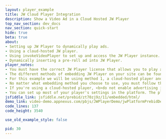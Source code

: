 ```yaml
---
layout: player_example
title: JW Cloud Player Integration
description: Show a Video Ad in a Cloud Hosted JW Player
top_nav_section: dev_docs
nav_section: quick-start
hide: true
beta: true
about:
- Setting up JW Player to dynamically play ads.
- Using a cloud-hosted JW player.
- Using invokeVideoPlayer to set up and access the JW Player instance.
- Dynamically inserting a pre-roll ad into JW Player.
player_notes:
- You must have the correct JW Player license that allows you to play advertising.
- The different methods of embedding JW Player on your site can be found <a href="https://support.jwplayer.com/customer/portal/articles/1406723-mp4-video-embed">here</a>. 
- For this example we will be using method 1, a cloud-hosted player and JW Platform hosted content. To see an example using the self-hosted player, click <a href="/dev-docs/examples/jw-selfhost-example.html">here</a>.
- No matter what embedding method you choose to use, you must follow the <b>custom embed</b> instructions. You cannot use the single-line embed.
- If you're using a cloud-hosted player, <b>do not enable advertising in the platform</b>. We'll do it on page so that we can use the vast url from prebid.
- You can set up most of your player's settings in the platform. The platform settings will be used unless overridden on the page in the setup call.
jsfiddle_link: jsfiddle.net/prebid/zt70zj9z/11/embedded/html/
demo_link: video-demo.appnexus.com/pbjs/JWPlayerDemo/jwPlatformPrebidDemo.html
code_lines: 137
code_height: 3540

use_old_example_style: false

pid: 30
---
```

